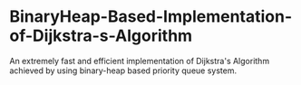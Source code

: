# BinaryHeap-Based-Implementation-of-Dijkstra-s-Algorithm
An extremely fast and efficient implementation of Dijkstra's Algorithm achieved by using binary-heap based priority queue system.
